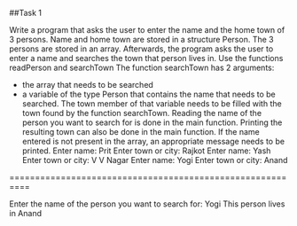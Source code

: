 ##Task 1 

Write a program that asks the user to enter the name and the home town of 3 persons. Name and 
home town are stored in a structure Person. The 3 persons are stored in an array. Afterwards, the 
program asks the user to enter a name and searches the town that person lives in.
Use the functions readPerson and searchTown
The function searchTown has 2 arguments:
- the array that needs to be searched
- a variable of the type Person that contains the name that needs to be searched. The town member 
of that variable needs to be filled with the town found by the function searchTown.
Reading the name of the person you want to search for is done in the main function. Printing the 
resulting town can also be done in the main function. If the name entered is not present in the array, 
an appropriate message needs to be printed.
Enter name: Prit
Enter town or city: Rajkot
Enter name: Yash
Enter town or city: V V Nagar
Enter name: Yogi
Enter town or city: Anand

==========================================================

Enter the name of the person you want to search for: Yogi
This person lives in Anand
